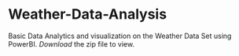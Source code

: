 # Weather-Data-Analysis
Basic Data Analytics and visualization on the Weather Data Set using PowerBI.
*Download* the zip file to view.
